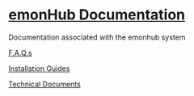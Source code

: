 [emonHub Documentation](https://github.com/emonhub/emonhub-docs/blob/master/README.md)
=====================

Documentation associated with the emonhub system

[F.A.Q.s](https://github.com/emonhub/emonhub-docs/blob/master/faq.md)

[Installation Guides](https://github.com/emonhub/emonhub-docs/blob/master/installation_guides.md)

[Technical Documents](https://github.com/emonhub/emonhub-docs/blob/master/technical_documents.md)
